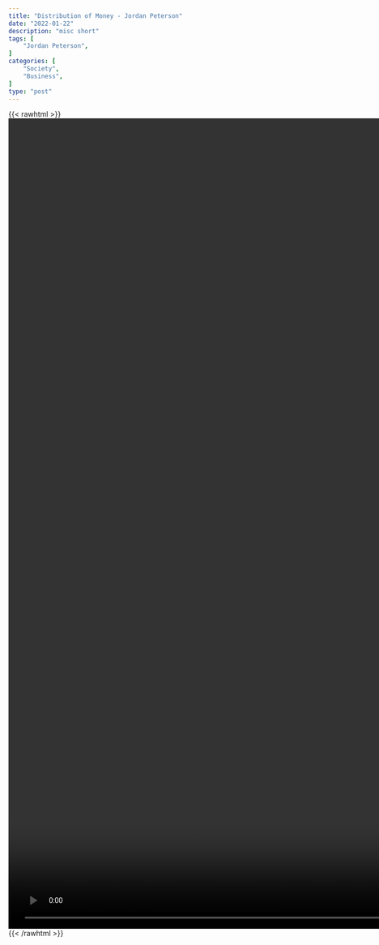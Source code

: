 ```yaml
---
title: "Distribution of Money - Jordan Peterson"
date: "2022-01-22"
description: "misc short"
tags: [
    "Jordan Peterson",
]
categories: [
    "Society",
    "Business",
]
type: "post"
---
```

{{< rawhtml >}}
    <video style="height:40vh;width:auto" overflow="hidden" controls>
        <source src="https://clips.dev00ps.com/Jordan_Peterson/money.mp4" type="video/mp4"> 
    </video>
{{< /rawhtml >}}